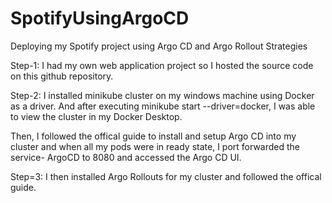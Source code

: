 # SpotifyUsingArgoCD
Deploying my Spotify project using Argo CD and Argo Rollout Strategies

Step-1: I had my own web application project so I hosted the source code on this github repository.

Step-2: I installed minikube cluster on my windows machine using Docker as a driver. And after executing minikube start --driver=docker, I was able to view the cluster in my Docker Desktop.

Then, I followed the offical guide to install and setup Argo CD into my cluster and when all my pods were in ready state, I port forwarded the service- ArgoCD to 8080 and accessed the Argo CD UI.

Step=3: I then installed Argo Rollouts for my cluster and followed the offical guide.
